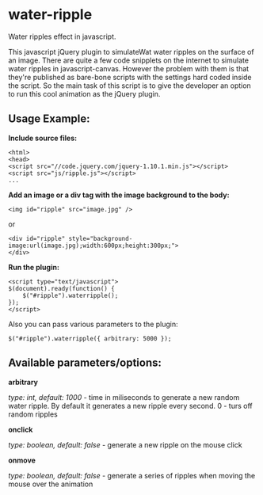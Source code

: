 water-ripple
============

Water ripples effect in javascript.

This javascript jQuery plugin to simulateWat water ripples on the surface of an image. 
There are quite a few code snipplets on the internet to simulate water ripples in javascript-canvas. However the problem with them is that they're published as bare-bone scripts with the settings hard coded inside the script. So the main task of this script is to give the developer an option to run this cool animation as the jQuery plugin.

## Usage Example:

**Include source files:**

```
<html>
<head>
<script src="//code.jquery.com/jquery-1.10.1.min.js"></script>
<script src="js/ripple.js"></script>
...
```


**Add an image or a div tag with the image background to the body:**

```
<img id="ripple" src="image.jpg" />
```

or

```
<div id="ripple" style="background-image:url(image.jpg);width:600px;height:300px;">
</div>
```

**Run the plugin:**

```
<script type="text/javascript">
$(document).ready(function() {
    $("#ripple").waterripple();
});
</script>
```

Also you can pass various parameters to the plugin:

```
$("#ripple").waterripple({ arbitrary: 5000 });
```

## Available parameters/options:
**arbitrary**

_type: int, default: 1000_ - time in miliseconds to generate a new random water ripple. By default it generates a new ripple every second. 0 - turs off random ripples

**onclick**

_type: boolean, default: false_ - generate a new ripple on the mouse click

**onmove**

_type: boolean, default: false_ - generate a series of ripples when moving the mouse over the animation
